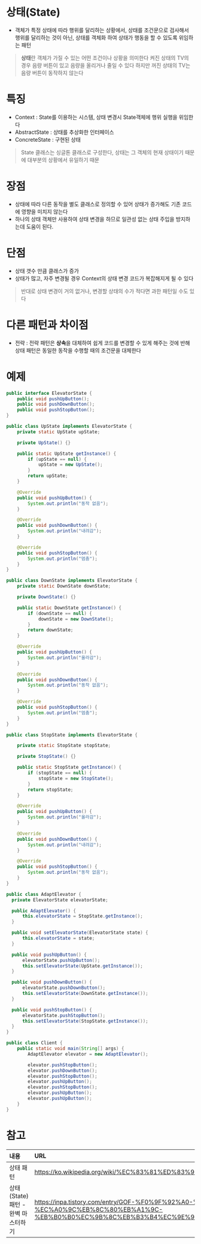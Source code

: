 
# 상태(State)

- 객체가 특정 상태에 따라 행위를 달리하는 상황에서, 상태를 조건문으로 검사해서 행위를 달리하는 것이 아닌, 상태를 객체화 하여 상태가 행동을 할 수 있도록 위임하는 패턴
> **상태**란 객체가 가질 수 있는 어떤 조건이나 상황을 의미한다
> 켜진 상태의 TV의 경우 음량 버튼이 있고 음량을 올리거나 줄일 수 있다
> 하지만 꺼진 상태의 TV는 음량 버튼이 동작하지 않는다

# 특징
- Context : State를 이용하는 시스템, 상태 변경시 State객체에 행위 실행을 위임한다
- AbstractState : 상태를 추상화한 인터페이스
- ConcreteState : 구현된 상태
> State 클래스는 싱글톤 클래스로 구성한다, 상태는 그 객체의 현재 상태이기 때문에 대부분의 상황에서 유일하기 때문

# 장점
- 상태에 따라 다른 동작을 별도 클래스로 정의할 수 있어 상태가 증가해도 기존 코드에 영향을 미치지 않는다
- 하나의 상태 객체만 사용하여 상태 변경을 하므로 일관성 없는 상태 주입을 방지하는데 도움이 된다.

# 단점
- 상태 갯수 만큼 클래스가 증가
- 상태가 많고, 자주 변경될 경우 Context의 상태 변경 코드가 복잡해지게 될 수 있다
> 반대로 상태 변경이 거의 없거나, 변경할 상태의 수가 적다면 과한 패턴일 수도 있다

# 다른 패턴과 차이점
- 전략 : 전략 패턴은 **상속**을 대체하여 쉽게 코드를 변경할 수 있게 해주는 것에 반해 상태 패턴은 동일한 동작을 수행할 때의 조건문을 대체한다

# 예제

```java
public interface ElevatorState {
    public void pushUpButton();
    public void pushDownButton();
    public void pushStopButton();
}

public class UpState implements ElevatorState {
    private static UpState upState;

    private UpState() {}

    public static UpState getInstance() {
        if (upState == null) {
            upState = new UpState();
        }
        return upState;
    }

    @Override
    public void pushUpButton() {
        System.out.println("동작 없음");
    }

    @Override
    public void pushDownButton() {
        System.out.println("내려감");
    }

    @Override
    public void pushStopButton() {
        System.out.println("멈춤");
    }
}

public class DownState implements ElevatorState {
    private static DownState downState;

    private DownState() {}

    public static DownState getInstance() {
        if (downState == null) {
            downState = new DownState();
        }
        return downState;
    }

    @Override
    public void pushUpButton() {
        System.out.println("올라감");
    }

    @Override
    public void pushDownButton() {
        System.out.println("동작 없음");
    }

    @Override
    public void pushStopButton() {
        System.out.println("멈춤");
    }
}

public class StopState implements ElevatorState {

    private static StopState stopState;

    private StopState() {}

    public static StopState getInstance() {
        if (stopState == null) {
            stopState = new StopState();
        }
        return stopState;
    }

    @Override
    public void pushUpButton() {
        System.out.println("올라감");
    }

    @Override
    public void pushDownButton() {
        System.out.println("내려감");
    }

    @Override
    public void pushStopButton() {
        System.out.println("동작 없음");
    }
}

public class AdaptElevator {
  private ElevatorState elevatorState;

  public AdaptElevator() {
      this.elevatorState = StopState.getInstance();
  }

  public void setElevatorState(ElevatorState state) {
      this.elevatorState = state;
  }

  public void pushUpButton() {
      elevatorState.pushUpButton();
      this.setElevatorState(UpState.getInstance());
  }

  public void pushDownButton() {
      elevatorState.pushDownButton();
      this.setElevatorState(DownState.getInstance());
  }

  public void pushStopButton() {
      elevatorState.pushStopButton();
      this.setElevatorState(StopState.getInstance());
  }
}

public class Client {
    public static void main(String[] args) {
        AdaptElevator elevator = new AdaptElevator();

        elevator.pushStopButton();
        elevator.pushDownButton();
        elevator.pushStopButton();
        elevator.pushUpButton();
        elevator.pushStopButton();
        elevator.pushUpButton();
        elevator.pushUpButton();
    }
}
```

# 참고

|내용|URL|
|:---|:---|
|상태 패턴|https://ko.wikipedia.org/wiki/%EC%83%81%ED%83%9C_%ED%8C%A8%ED%84%B4|
|상태(State) 패턴 - 완벽 마스터하기|https://inpa.tistory.com/entry/GOF-%F0%9F%92%A0-%EC%83%81%ED%83%9CState-%ED%8C%A8%ED%84%B4-%EC%A0%9C%EB%8C%80%EB%A1%9C-%EB%B0%B0%EC%9B%8C%EB%B3%B4%EC%9E%90#%EC%83%81%ED%83%9C_%ED%8C%A8%ED%84%B4_%EC%9E%A5%EC%A0%90|